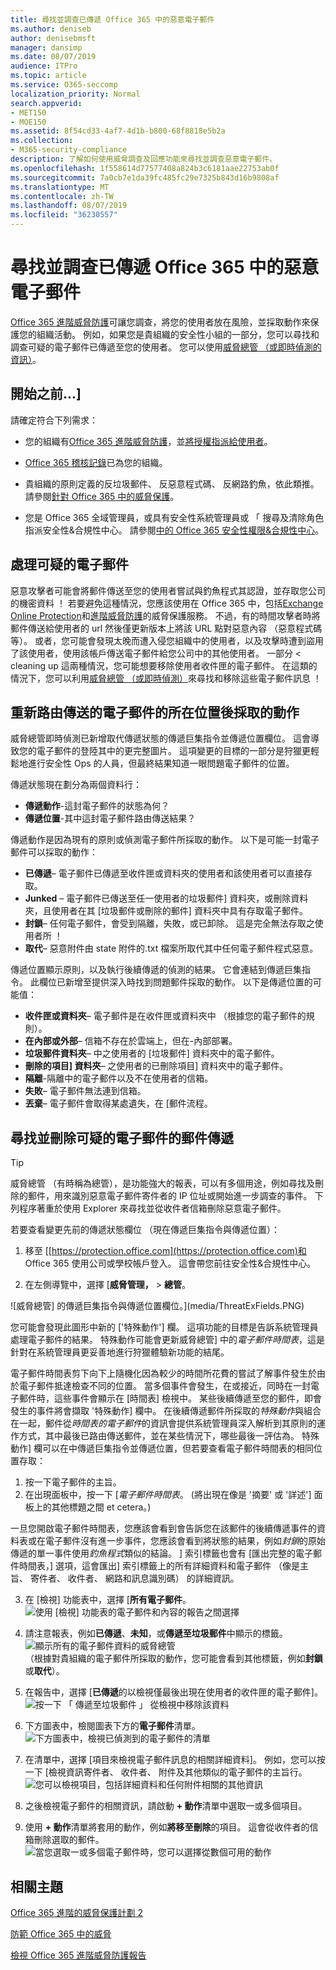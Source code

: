```yaml
---
title: 尋找並調查已傳遞 Office 365 中的惡意電子郵件
ms.author: deniseb
author: denisebmsft
manager: dansimp
ms.date: 08/07/2019
audience: ITPro
ms.topic: article
ms.service: O365-seccomp
localization_priority: Normal
search.appverid:
- MET150
- MOE150
ms.assetid: 8f54cd33-4af7-4d1b-b800-68f8818e5b2a
ms.collection:
- M365-security-compliance
description: 了解如何使用威脅調查及回應功能來尋找並調查惡意電子郵件。
ms.openlocfilehash: 1f558614d77577408a824b3c6181aae22753ab0f
ms.sourcegitcommit: 7a0cb7e1da39fc485fc29e7325b843d16b9808af
ms.translationtype: MT
ms.contentlocale: zh-TW
ms.lasthandoff: 08/07/2019
ms.locfileid: "36230557"
---
```

# <a name="find-and-investigate-malicious-email-that-was-delivered-in-office-365"></a>尋找並調查已傳遞 Office 365 中的惡意電子郵件

[Office 365 進階威脅防護](office-365-atp.md)可讓您調查，將您的使用者放在風險，並採取動作來保護您的組織活動。 例如，如果您是貴組織的安全性小組的一部分，您可以尋找和調查可疑的電子郵件已傳遞至您的使用者。 您可以使用[威脅總管 （或即時偵測的資訊）](threat-explorer.md)。
  
## <a name="before-you-begin"></a>開始之前...]

請確定符合下列需求：
  
- 您的組織有[Office 365 進階威脅防護](office-365-atp.md)，並[將授權指派給使用者](https://docs.microsoft.com/en-us/office365/admin/subscriptions-and-billing/assign-licenses-to-users)。
    
- [Office 365 稽核記錄](turn-audit-log-search-on-or-off.md)已為您的組織。 
    
- 貴組織的原則定義的反垃圾郵件、 反惡意程式碼、 反網路釣魚，依此類推。 請參閱[針對 Office 365 中的威脅保護](protect-against-threats.md)。
    
- 您是 Office 365 全域管理員，或具有安全性系統管理員或 「 搜尋及清除角色指派安全性&amp;合規性中心。 請參閱[中的 Office 365 安全性權限&amp;合規性中心](permissions-in-the-security-and-compliance-center.md)。
    
## <a name="dealing-with-suspicious-emails"></a>處理可疑的電子郵件

惡意攻擊者可能會將郵件傳送至您的使用者嘗試與釣魚程式其認證，並存取您公司的機密資料 ！ 若要避免這種情況，您應該使用在 Office 365 中，包括[Exchange Online Protection](eop/exchange-online-protection-overview.md)和[進階威脅防護](office-365-atp.md)的威脅保護服務。 不過，有的時間攻擊者時將郵件傳送給使用者的 url 然後僅更新版本上將該 URL 點對惡意內容 （惡意程式碼等）。 或者，您可能會發現太晚而遭入侵您組織中的使用者，以及攻擊時遭到盜用了該使用者，使用該帳戶傳送電子郵件給您公司中的其他使用者。 一部分 < cleaning up 這兩種情況，您可能想要移除使用者收件匣的電子郵件。 在這類的情況下，您可以利用[威脅總管 （或即時偵測）](threat-explorer.md)來尋找和移除這些電子郵件訊息 ！

## <a name="where-re-routed-emails-are-located-after-actions-are-taken"></a>重新路由傳送的電子郵件的所在位置後採取的動作

威脅總管即時偵測已新增取代傳遞狀態的傳遞巨集指令並傳遞位置欄位。 這會導致您的電子郵件的登陸其中的更完整圖片。 這項變更的目標的一部分是狩獵更輕鬆地進行安全性 Ops 的人員，但最終結果知道一眼問題電子郵件的位置。

傳遞狀態現在劃分為兩個資料行：

- **傳遞動作**-這封電子郵件的狀態為何？
- **傳遞位置**-其中這封電子郵件路由傳送結果？

傳遞動作是因為現有的原則或偵測電子郵件所採取的動作。 以下是可能一封電子郵件可以採取的動作：

- **已傳遞**– 電子郵件已傳遞至收件匣或資料夾的使用者和該使用者可以直接存取。
- **Junked** – 電子郵件已傳送至任一使用者的垃圾郵件] 資料夾，或刪除資料夾，且使用者在其 [垃圾郵件或刪除的郵件] 資料夾中具有存取電子郵件。
- **封鎖**– 任何電子郵件，會受到隔離，失敗，或已卸除。 這是完全無法存取之使用者所 ！
- **取代**– 惡意附件由 state 附件的.txt 檔案所取代其中任何電子郵件程式惡意。
 
傳遞位置顯示原則，以及執行後續傳遞的偵測的結果。 它會連結到傳遞巨集指令。 此欄位已新增至提供深入時找到問題郵件採取的動作。 以下是傳遞位置的可能值：

- **收件匣或資料夾**– 電子郵件是在收件匣或資料夾中 （根據您的電子郵件的規則）。
- **在內部或外部**– 信箱不存在於雲端上，但在-內部部署。
- **垃圾郵件資料夾**– 中之使用者的 [垃圾郵件] 資料夾中的電子郵件。
- **刪除的項目] 資料夾**– 之使用者的已刪除項目] 資料夾中的電子郵件。
- **隔離**-隔離中的電子郵件以及不在使用者的信箱。
- **失敗**– 電子郵件無法連到信箱。
- **丟棄**– 電子郵件會取得某處遺失，在 [郵件流程。
  
## <a name="find-and-delete-suspicious-email-that-was-delivered"></a>尋找並刪除可疑的電子郵件的郵件傳遞

> [!TIP]
> 威脅總管 （有時稱為總管），是功能強大的報表，可以有多個用途，例如尋找及刪除的郵件，用來識別惡意電子郵件寄件者的 IP 位址或開始進一步調查的事件。 下列程序著重於使用 Explorer 來尋找並從收件者信箱刪除惡意電子郵件。

若要查看變更先前的傳遞狀態欄位 （現在傳遞巨集指令與傳遞位置）： 

1. 移至 [[https://protection.office.com](https://protection.office.com)和 Office 365 使用公司或學校帳戶登入。 這會帶您前往安全性&amp;合規性中心。 
    
2. 在左側導覽中，選擇 [**威脅管理，** \> **總管**。


![威脅總管] 的傳遞巨集指令與傳遞位置欄位。](media/ThreatExFields.PNG)

您可能會發現此圖形中新的 ['特殊動作'] 欄。 這項功能的目標是告訴系統管理員處理電子郵件的結果。 特殊動作可能會更新威脅總管] 中的*電子郵件時間表*，這是針對在系統管理員更妥善地進行狩獵體驗新功能的結尾。

電子郵件時間表剪下向下上隨機化因為較少的時間所花費的嘗試了解事件發生於由於電子郵件抵達檢查不同的位置。 當多個事件會發生，在或接近，同時在一封電子郵件時，這些事件會顯示在 [時間表] 檢視中。 某些後續傳遞至您的郵件，即會發生的事件將會擷取 '特殊動作] 欄中。 在後續傳遞郵件所採取的*特殊動作*與組合在一起，郵件從*時間表的電子郵件*的資訊會提供系統管理員深入解析到其原則的運作方式，其中最後已路由傳送郵件，並在某些情況下，哪些最後一評估為。 特殊動作] 欄可以在中傳遞巨集指令並傳遞位置，但若要查看電子郵件時間表的相同位置存取：

1. 按一下電子郵件的主旨。
2. 在出現面板中，按一下 [*電子郵件時間表*。 (將出現在像是 '摘要' 或 '詳述'] 面板上的其他標題之間 et cetera。)

一旦您開啟電子郵件時間表，您應該會看到會告訴您在該郵件的後續傳遞事件的資料表或在電子郵件沒有進一步事件，您應該會看到將狀態的結果，例如*封鎖*的原始傳遞的單一事件使用*釣魚程式*類似的結論。 ] 索引標籤也會有 [匯出完整的電子郵件時間表，] 選項，這會匯出] 索引標籤上的所有詳細資料和電子郵件 （像是主旨、 寄件者、 收件者、 網路和訊息識別碼） 的詳細資訊。

3. 在 [檢視] 功能表中，選擇 [**所有電子郵件**。<br/>![使用 [檢視] 功能表的電子郵件和內容的報告之間選擇](media/d39013ff-93b6-42f6-bee5-628895c251c2.png)
  
4. 請注意報表，例如**已傳遞**、**未知**，或**傳遞至垃圾郵件**中顯示的標籤。<br/>![顯示所有的電子郵件資料的威脅總管](media/208826ed-a85e-446f-b276-b5fdc312fbcb.png)<br/>（根據對貴組織的電子郵件所採取的動作，您可能會看到其他標籤，例如**封鎖**或**取代**）。
    
5. 在報告中，選擇 [**已傳遞**的以檢視僅最後出現在使用者的收件匣的電子郵件]。<br/>![按一下 「 傳遞至垃圾郵件 」 從檢視中移除該資料](media/e6fb2e47-461e-4f6f-8c65-c331bd858758.png)
  
6. 下方圖表中，檢閱圖表下方的**電子郵件**清單。<br/>![下方圖表中，檢視已偵測到的電子郵件的清單](media/dfb60590-1236-499d-97da-86c68621e2bc.png)
  
7. 在清單中，選擇 [項目來檢視電子郵件訊息的相關詳細資料]。 例如，您可以按一下 [檢視資訊寄件者、 收件者、 附件及其他類似的電子郵件的主旨行。<br/>![您可以檢視項目，包括詳細資料和任何附件相關的其他資訊](media/5a5707c3-d62a-4610-ae7b-900fff8708b2.png)
  
8. 之後檢視電子郵件的相關資訊，請啟動 **+ 動作**清單中選取一或多個項目。
    
9. 使用 **+ 動作**清單將套用的動作，例如**將移至刪除**的項目。 這會從收件者的信箱刪除選取的郵件。<br/>![當您選取一或多個電子郵件時，您可以選擇從數個可用的動作](media/ef12e10c-60a7-4f66-8f76-68d77ae26de1.png)
  
## <a name="related-topics"></a>相關主題

[Office 365 進階的威脅保護計劃 2](office-365-ti.md)
  
[防範 Office 365 中的威脅](protect-against-threats.md)
  
[檢視 Office 365 進階威脅防護報告](view-reports-for-atp.md)
  

